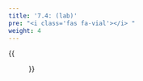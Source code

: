 ```yaml
---
title: '7.4: (lab)'
pre: "<i class='fas fa-vial'></i> "
weight: 4
---
```


{{<figure src="/img/sched/labs_central.jpg" title="image source: unsplash.com">}}
